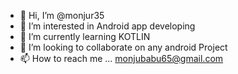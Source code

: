 - 👋 Hi, I’m @monjur35
- 👀 I’m interested in Android app developing
- 🌱 I’m currently learning KOTLIN
- 💞️ I’m looking to collaborate on any android Project
- 📫 How to reach me ... monjubabu65@gmail.com

<!---
monjur35/monjur35 is a ✨ special ✨ repository because its `README.md` (this file) appears on your GitHub profile.
You can click the Preview link to take a look at your changes.
--->
